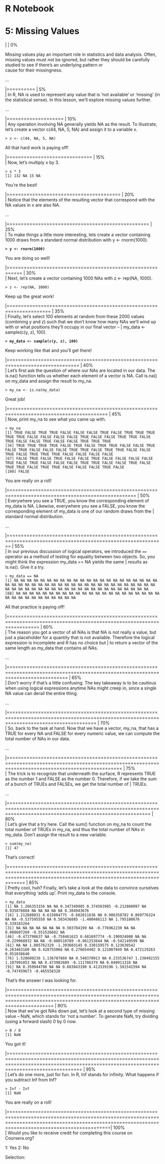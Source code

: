 R Notebook
================

# 5: Missing Values

| | 0%

Missing values play an important role in statistics and data analysis.
Often, missing values must not be ignored, but rather they should be
carefully studied to see if there’s an underlying pattern or  
cause for their missingness.

…

|========== | 5%  
| In R, NA is used to represent any value that is ‘not available’ or
‘missing’ (in the statistical sense). In this lesson, we’ll explore
missing values further.

…

|==================== | 10%  
| Any operation involving NA generally yields NA as the result. To
illustrate, let’s create a vector c(44, NA, 5, NA) and assign it to a
variable x.

`> x <- c(44, NA, 5, NA)`

All that hard work is paying off\!

|============================== | 15%  
| Now, let’s multiply x by 3.

`> x * 3`  
`[1] 132 NA 15 NA`

You’re the best\!

|======================================== | 20%  
| Notice that the elements of the resulting vector that correspond with
the NA values in x are also NA.

…

|================================================== | 25%  
| To make things a little more interesting, lets create a vector
containing 1000 draws from a standard normal distribution with y \<-
rnorm(1000).

**`> y <- rnorm(1000)`**

You are doing so well\!

|=========================================================== | 30%  
| Next, let’s create a vector containing 1000 NAs with z \<- rep(NA,
1000).

`> z <- rep(NA, 1000)`

Keep up the great work\!

|===================================================================== |
35%  
| Finally, let’s select 100 elements at random from these 2000 values
(combining y and z) such that we don’t know how many NAs we’ll wind up
with or what positions they’ll occupy in our final vector – | my\_data
\<- sample(c(y, z), 100).

**`> my_data <- sample(c(y, z), 100)`**

Keep working like that and you’ll get there\!

|===============================================================================
| 40%  
| Let’s first ask the question of where our NAs are located in our data.
The is.na() function tells us whether each element of a vector is NA.
Call is.na() on my\_data and assign the result to my\_na.

`> my_na <- is.na(my_data)`

Great job\!

|=========================================================================================
| 45%  
| Now, print my\_na to see what you came up with.

`> my_na`  
`[1] TRUE FALSE TRUE TRUE FALSE FALSE FALSE TRUE FALSE TRUE TRUE TRUE
TRUE TRUE FALSE FALSE FALSE FALSE TRUE FALSE FALSE TRUE TRUE FALSE TRUE
FALSE FALSE TRUE FALSE FALSE TRUE TRUE TRUE`  
`[34] TRUE TRUE TRUE TRUE FALSE TRUE FALSE TRUE TRUE FALSE FALSE TRUE
FALSE TRUE FALSE FALSE FALSE TRUE TRUE FALSE TRUE TRUE FALSE FALSE TRUE
FALSE TRUE TRUE TRUE FALSE FALSE FALSE FALSE`  
`[67] FALSE TRUE FALSE TRUE FALSE FALSE TRUE FALSE FALSE FALSE FALSE
TRUE FALSE TRUE FALSE FALSE FALSE TRUE TRUE FALSE FALSE TRUE FALSE TRUE
TRUE FALSE TRUE TRUE FALSE FALSE FALSE TRUE FALSE`  
`[100] FALSE`

You are really on a roll\!

|===================================================================================================
| 50%  
| Everywhere you see a TRUE, you know the corresponding element of
my\_data is NA. Likewise, everywhere you see a FALSE, you know the
corresponding element of my\_data is one of our random draws from the |
standard normal distribution.

…

|=============================================================================================================
| 55%  
| In our previous discussion of logical operators, we introduced the
`==` operator as a method of testing for equality between two objects.
So, you might think the expression my\_data == NA yields the same |
results as is.na(). Give it a try.

`> my_data == NA`  
`[1] NA NA NA NA NA NA NA NA NA NA NA NA NA NA NA NA NA NA NA NA NA NA
NA NA NA NA NA NA NA NA NA NA NA NA NA NA NA NA NA NA NA NA NA NA NA NA
NA NA NA NA NA NA NA NA NA NA NA NA NA NA NA NA NA NA NA NA NA`  
`[68] NA NA NA NA NA NA NA NA NA NA NA NA NA NA NA NA NA NA NA NA NA NA
NA NA NA NA NA NA NA NA NA NA NA`

All that practice is paying off\!

|=======================================================================================================================
| 60%  
| The reason you got a vector of all NAs is that NA is not really a
value, but just a placeholder for a quantity that is not available.
Therefore the logical expression is incomplete and R has no choice but |
to return a vector of the same length as my\_data that contains all NAs.

…

|=================================================================================================================================
| 65%  
| Don’t worry if that’s a little confusing. The key takeaway is to be
cautious when using logical expressions anytime NAs might creep in,
since a single NA value can derail the entire thing.

…

|===========================================================================================================================================
| 70%  
| So, back to the task at hand. Now that we have a vector, my\_na, that
has a TRUE for every NA and FALSE for every numeric value, we can
compute the total number of NAs in our data.

…

|====================================================================================================================================================
| 75%  
| The trick is to recognize that underneath the surface, R represents
TRUE as the number 1 and FALSE as the number 0. Therefore, if we take
the sum of a bunch of TRUEs and FALSEs, we get the total number of |
TRUEs.

…

|==============================================================================================================================================================
| 80%  
| Let’s give that a try here. Call the sum() function on my\_na to count
the total number of TRUEs in my\_na, and thus the total number of NAs in
my\_data. Don’t assign the result to a new variable.

`> sum(my_na)`  
`[1] 47`

That’s correct\!

|========================================================================================================================================================================
| 85%  
| Pretty cool, huh? Finally, let’s take a look at the data to convince
ourselves that everything ‘adds up’. Print my\_data to the console.

`> my_data`  
`[1] NA 1.266353156 NA NA 0.347349985 0.374583985 -0.212860097
NA 0.935878884 NA NA NA NA NA 0.384943676`  
`[16] 1.212686031 0.615084775 -0.682011636 NA 0.986358782 0.869776324 NA
NA -0.537595550 NA 0.503436085 -1.400486113
NA 1.795180676 0.339183264`  
`[31] NA NA NA NA NA NA NA 0.503784199 NA -0.776962230 NA NA 0.008687269
-0.551526682 NA`  
`[46] -0.473798637 NA -0.758461623 0.681697774 -0.190924080 NA NA
-0.229968032 NA NA -0.880510789 -0.961253644 NA -0.542149599 NA`  
`[61] NA NA 1.005762329 -1.393603145 0.330159575 0.123630542 0.263463160
NA 0.428755066 NA 0.276654402 0.121007049 NA 0.472119263 0.951038640`  
`[76] 1.528600236 1.136787869 NA 0.540370913
NA 0.233536747 1.230492155 1.107991053 NA NA 0.473902689 -0.111786379
NA 0.040911316 NA`  
`[91] NA 0.359944706 NA NA 0.683843190 0.413339196 1.581541594 NA
-0.747459673 -0.465558328`

That’s the answer I was looking for.

|==================================================================================================================================================================================
| 90%  
| Now that we’ve got NAs down pat, let’s look at a second type of
missing value – NaN, which stands for ‘not a number’. To generate NaN,
try dividing (using a forward slash) 0 by 0 now.

`> 0 / 0`  
`[1] NaN`

You got it\!

|============================================================================================================================================================================================
| 95%  
| Let’s do one more, just for fun. In R, Inf stands for infinity. What
happens if you subtract Inf from Inf?

`> Inf - Inf`  
`[1] NaN`

You are really on a roll\!

|======================================================================================================================================================================================================|
100%  
| Would you like to receive credit for completing this course on
Coursera.org?

1: Yes 2: No

Selection:

